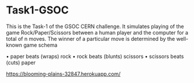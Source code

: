 # Task1-GSOC
This is the Task-1 of the GSOC CERN challenge. It simulates playing of the game Rock/Paper/Scissors between a human player and the computer for a total of n moves. The winner of a particular move is determined by the well-known game schema

• paper beats (wraps) rock
• rock beats (blunts) scissors
• scissors beats (cuts) paper

https://blooming-plains-32847.herokuapp.com/
